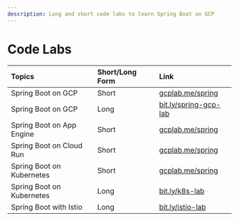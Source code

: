 ```yaml
---
description: Long and short code labs to learn Spring Boot on GCP
---
```


# Code Labs



| Topics | Short/Long Form | Link |
| :--- | :--- | :--- |
| Spring Boot on GCP | Short | [gcplab.me/spring](https://gcplab.me/spring) |
| Spring Boot on GCP | Long | [bit.ly/spring-gcp-lab](http://bit.ly/spring-gcp-lab) |
| Spring Boot on App Engine | Short | [gcplab.me/spring](https://codelabs.developers.google.com/codelabs/cloud-app-engine-springboot/index.html?index=..%2F..spring#4) |
| Spring Boot on Cloud Run | Short | [gcplab.me/spring](https://codelabs.developers.google.com/codelabs/cloud-kotlin-jib-cloud-run/index.html?index=..%2F..spring#0) |
| Spring Boot on Kubernetes | Short | [gcplab.me/spring](https://codelabs.developers.google.com/codelabs/cloud-springboot-kubernetes/index.html?index=..%2F..spring#4) |
| Spring Boot on Kubernetes | Long | [bit.ly/k8s-lab](http://bit.ly/k8s-lab) |
| Spring Boot with Istio | Long | [bit.ly/istio-lab](http://bit.ly/istio-lab) |



